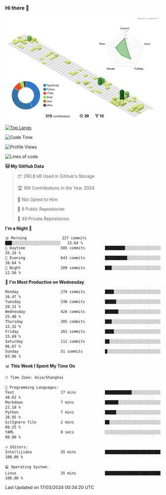 ### Hi there 👋

![](./profile-3d-contrib/profile-green-animate.svg)

 

[![Top Langs](https://github-readme-stats.vercel.app/api/top-langs/?username=fly2tomato)](https://github.com/anuraghazra/github-readme-stats)


 

<!--START_SECTION:waka-->
![Code Time](http://img.shields.io/badge/Code%20Time-3%20hrs%2018%20mins-blue)

![Profile Views](http://img.shields.io/badge/Profile%20Views-0-blue)

![Lines of code](https://img.shields.io/badge/From%20Hello%20World%20I%27ve%20Written-507.8%20thousand%20lines%20of%20code-blue)

**🐱 My GitHub Data** 

> 📦 290.8 kB Used in GitHub's Storage 
 > 
> 🏆 169 Contributions in the Year 2024
 > 
> 🚫 Not Opted to Hire
 > 
> 📜 9 Public Repositories 
 > 
> 🔑 49 Private Repositories 
 > 
**I'm a Night 🦉** 

```text
🌞 Morning                227 commits         ███░░░░░░░░░░░░░░░░░░░░░░   13.64 % 
🌆 Daytime                585 commits         █████████░░░░░░░░░░░░░░░░   35.16 % 
🌃 Evening                643 commits         ██████████░░░░░░░░░░░░░░░   38.64 % 
🌙 Night                  209 commits         ███░░░░░░░░░░░░░░░░░░░░░░   12.56 % 
```
📅 **I'm Most Productive on Wednesday** 

```text
Monday                   274 commits         ████░░░░░░░░░░░░░░░░░░░░░   16.47 % 
Tuesday                  338 commits         █████░░░░░░░░░░░░░░░░░░░░   20.31 % 
Wednesday                424 commits         ██████░░░░░░░░░░░░░░░░░░░   25.48 % 
Thursday                 205 commits         ███░░░░░░░░░░░░░░░░░░░░░░   12.32 % 
Friday                   261 commits         ████░░░░░░░░░░░░░░░░░░░░░   15.69 % 
Saturday                 111 commits         ██░░░░░░░░░░░░░░░░░░░░░░░   06.67 % 
Sunday                   51 commits          █░░░░░░░░░░░░░░░░░░░░░░░░   03.06 % 
```


📊 **This Week I Spent My Time On** 

```text
🕑︎ Time Zone: Asia/Shanghai

💬 Programming Languages: 
Text                     17 mins             ████████████░░░░░░░░░░░░░   48.62 % 
Markdown                 7 mins              ██████░░░░░░░░░░░░░░░░░░░   22.18 % 
Python                   7 mins              █████░░░░░░░░░░░░░░░░░░░░   20.95 % 
GitIgnore file           2 mins              ██░░░░░░░░░░░░░░░░░░░░░░░   08.25 % 
YAML                     0 secs              ░░░░░░░░░░░░░░░░░░░░░░░░░   00.00 % 

🔥 Editors: 
Intellijidea             35 mins             █████████████████████████   100.00 % 

💻 Operating System: 
Linux                    35 mins             █████████████████████████   100.00 % 
```


 Last Updated on 17/03/2024 00:34:20 UTC
<!--END_SECTION:waka-->
